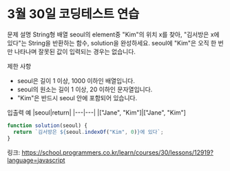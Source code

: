 # 3월 30일 코딩테스트 연습

문제 설명
String형 배열 seoul의 element중 "Kim"의 위치 x를 찾아, "김서방은 x에 있다"는 String을 반환하는 함수, solution을 완성하세요. seoul에 "Kim"은 오직 한 번만 나타나며 잘못된 값이 입력되는 경우는 없습니다.

제한 사항

- seoul은 길이 1 이상, 1000 이하인 배열입니다.
- seoul의 원소는 길이 1 이상, 20 이하인 문자열입니다.
- "Kim"은 반드시 seoul 안에 포함되어 있습니다.

입출력 예
|seoul|return|
|---|---|
|["Jane", "Kim"]|["Jane", "Kim"]

```javascript
function solution(seoul) {
  return `김서방은 ${seoul.indexOf("Kim", 0)}에 있다`;
}
```

링크: https://school.programmers.co.kr/learn/courses/30/lessons/12919?language=javascript
